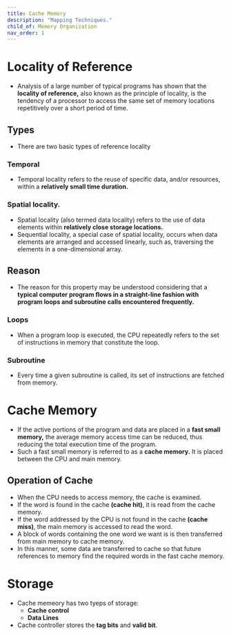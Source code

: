 ```yaml
---
title: Cache Memory
description: "Mapping Techniques."
child_of: Memory Organization
nav_order: 1
---
```


# Locality of Reference

- Analysis of a large number of typical programs has shown that the **locality of reference,** also known as the principle of locality, is the tendency of a processor to access the same set of memory locations repetitively over a short period of time.

## Types

- There are two basic types of reference locality 

### Temporal

- Temporal locality refers to the reuse of specific data, and/or resources, within a **relatively small time duration.**

### Spatial locality.

- Spatial locality (also termed data locality) refers to the use of data elements within **relatively close storage locations.**
- Sequential locality, a special case of spatial locality, occurs when data elements are arranged and accessed linearly, such as, traversing the elements in a one-dimensional array. 

## Reason 

- The reason for this property may be understood considering that a **typical computer program flows in a straight-line  fashion with program loops and subroutine calls encountered frequently.**

### Loops

- When a program loop is executed, the CPU repeatedly refers to the set of instructions in memory that constitute the loop.

### Subroutine

- Every time a given subroutine is called, its set of instruc­tions are fetched from memory.

# Cache Memory

- If the active portions of the program and data are placed in a **fast small memory,** the average memory access time can be reduced, thus reducing the total execution time of the program. 
- Such a fast small memory is referred to as a **cache memory.** It is placed between the CPU and main memory.

## Operation of Cache

- When the CPU needs to access memory, the cache is examined. 
- If the word is found in the cache **(cache hit)**, it is read from the cache memory. 
- If the word addressed by the CPU is not found in the cache **(cache miss)**, the main memory is accessed to read the word.
- A block of words containing the one word we want is is then transferred from main memory to cache memory.
- In this manner, some data are transferred to cache so that future references to memory find the required words in the fast cache memory.

# Storage

- Cache memeory has two tyeps of storage:
    - **Cache control**
    - **Data Lines**
- Cache controller stores the **tag bits** and **valid bit**.
